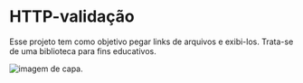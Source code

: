 # HTTP-validação

Esse projeto tem como objetivo pegar links de arquivos e exibi-los. Trata-se de uma biblioteca para fins educativos.


![imagem de capa.](https://github.com/NathaliaEugenio/Backend/assets/145389553/abf9b55d-1672-43f6-b9aa-477591f8b999)
